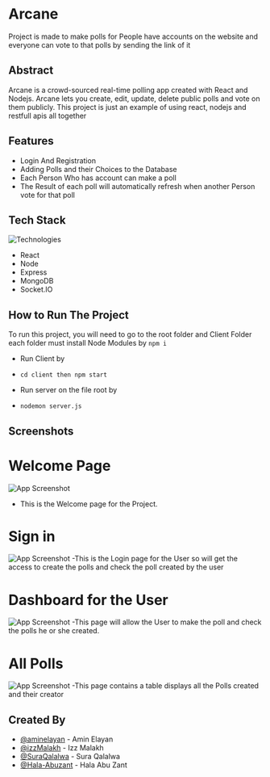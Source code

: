 # Arcane

Project is made to make polls for People have accounts on the website
and everyone can vote to that polls by sending the link of it 


## Abstract
Arcane is a crowd-sourced real-time polling app created with React and Nodejs. Arcane lets you create, edit, update, delete public polls and vote on them publicly. This project is just an example of using react, nodejs and restfull apis all together

## Features

- Login And Registration
- Adding Polls and their Choices to the Database
- Each Person Who has account can make a poll
- The Result of each poll will automatically refresh when another Person vote for that poll


## Tech Stack


![Technologies](https://miro.medium.com/max/1400/1*u0WymkmJT6Bu6kGQ10G_5Q.webp)
- React
- Node
- Express
- MongoDB
- Socket.IO



## How to Run The Project

To run this project, you will need to go to the root folder and Client Folder each folder must install Node Modules by `npm i`

- Run Client by 

- `cd client then npm start`
- Run server on the file root by 

- `nodemon server.js`


## Screenshots

# Welcome Page 
![App Screenshot](https://i.ibb.co/BrLDFw5/Main-Page.png)
- This is the Welcome page for the Project.
# Sign in 
![App Screenshot](https://i.ibb.co/9twQrC0/sign-in.png)
-This is the Login page for the User so will get the access to create the polls and check the poll created by the user
# Dashboard for the User
![App Screenshot](https://i.ibb.co/LSWFMQt/All-polls.png)
-This page will allow the User to make the poll and check the polls he or she created.
# All Polls
![App Screenshot](https://i.ibb.co/phBS0t1/Polls.png)
-This page contains a table displays all the Polls created and their creator  


## Created By
- [@aminelayan](https://github.com/aminelayan) - Amin Elayan
- [@izzMalakh](https://github.com/izzMalakh) - Izz Malakh
- [@SuraQalalwa](https://github.com/SuraQalalwa) - Sura Qalalwa
- [@Hala-Abuzant](https://github.com/Hala-Abuzant) - Hala Abu Zant


